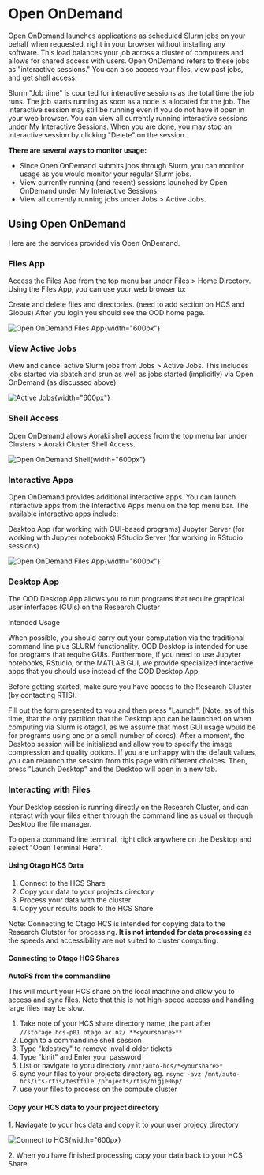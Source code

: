 # Open OnDemand 



Open OnDemand launches applications as scheduled Slurm jobs on your behalf when requested, right in your browser without installing any software. This load balances your job across a cluster of computers and allows for shared access with users. 
Open OnDemand refers to these jobs as "interactive sessions." You can also access your files, view past jobs, and get shell access.


Slurm "Job time" is counted for interactive sessions as the total time the job runs. The job starts running as soon as a node is allocated for the job. The interactive session may still be running even if you do not have it open in your web browser. You can view all currently running interactive sessions under My Interactive Sessions. When you are done, you may stop an interactive session by clicking "Delete" on the session.

**There are several ways to monitor usage:**

- Since Open OnDemand submits jobs through Slurm, you can monitor usage as you would monitor your regular Slurm jobs.
- View currently running (and recent) sessions launched by Open OnDemand under My Interactive Sessions.
- View all currently running jobs under Jobs > Active Jobs.

## Using Open OnDemand

Here are the services provided via Open OnDemand.


### Files App

Access the Files App from the top menu bar under Files > Home Directory. Using the Files App, you can use your web browser to:

Create and delete files and directories.
(need to add section on HCS and Globus)
After you login you should see the OOD home page. 

![Open OnDemand Files App](/assets/images/ood_files_app.png){width="600px"}

### View Active Jobs


View and cancel active Slurm jobs from Jobs > Active Jobs. This includes jobs started via sbatch and srun as well as jobs started (implicitly) via Open OnDemand (as discussed above).

![Active Jobs](/assets/images/ood_activejobs.png){width="600px"}



### Shell Access

Open OnDemand allows Aoraki shell access from the top menu bar under Clusters > Aoraki Cluster Shell Access.

![Open OnDemand Shell](/assets/images/ood_shell.png){width="600px"}


### Interactive Apps

Open OnDemand provides additional interactive apps. You can launch interactive apps from the Interactive Apps menu on the top menu bar. The available interactive apps include:

Desktop App (for working with GUI-based programs)
Jupyter Server (for working with Jupyter notebooks)
RStudio Server (for working in RStudio sessions)

![Open OnDemand Files App](/assets/images/ood_interactive.png){width="600px"}


### Desktop App

The OOD Desktop App allows you to run programs that require graphical user interfaces (GUIs) on the Research Cluster

Intended Usage

When possible, you should carry out your computation via the traditional command line plus SLURM functionality. OOD Desktop is intended for use for programs that require GUIs. Furthermore, if you need to use Jupyter notebooks, RStudio, or the MATLAB GUI, we provide specialized interactive apps that you should use instead of the OOD Desktop App.

Before getting started, make sure you have access to the Research Cluster (by contacting RTIS).

Fill out the form presented to you and then press "Launch". (Note, as of this time, that the only partition that the Desktop app can be launched on when computing via Slurm is otago1, as we assume that most GUI usage would be for programs using one or a small number of cores). After a moment, the Desktop session will be initialized and allow you to specify the image compression and quality options. If you are unhappy with the default values, you can relaunch the session from this page with different choices. Then, press "Launch Desktop" and the Desktop will open in a new tab.


### Interacting with Files

Your Desktop session is running directly on the Research Cluster, and can interact with your files either through the command line as usual or through Desktop the file manager.


To open a command line terminal, right click anywhere on the Desktop and select "Open Terminal Here".


#### Using Otago HCS Data

1. Connect to the HCS Share
2. Copy your data to your projects directory
3. Process your data with the cluster
4. Copy your results back to the HCS Share 

Note: Connecting to Otago HCS is intended for copying data to the Research Clutster for processing. **It is not intended for data processing** as the speeds and accessibility are not suited to cluster computing.


#### Connecting to Otago HCS Shares


**AutoFS from the commandline**  

This will mount your HCS share on the local machine and allow you to access and sync files. Note that this is not high-speed access and handling large files may be slow. 

  1. Take note of your HCS share directory name, the part after `//storage.hcs-p01.otago.ac.nz/ **<yourshare>** `   
  2. Login to a commandline shell session 
  3. Type "kdestroy" to remove invalid older tickets
  4. Type "kinit" and Enter your password  
  5. List or navigate to yoru directory `/mnt/auto-hcs/*<yourshare>* ` 
  6. sync your files to your projects directory eg. `rsync -avz /mnt/auto-hcs/its-rtis/testfile /projects/rtis/higje06p/`  
  7. use your files to process on the compute cluster   






#### Copy your HCS data to your project directory

1\. Naviagate to your hcs data and copy it to your user projecy directory

![Connect to HCS](/assets/images/copydata.png){width="600px}


2\. When you have finished processing copy your data back to your HCS Share.








